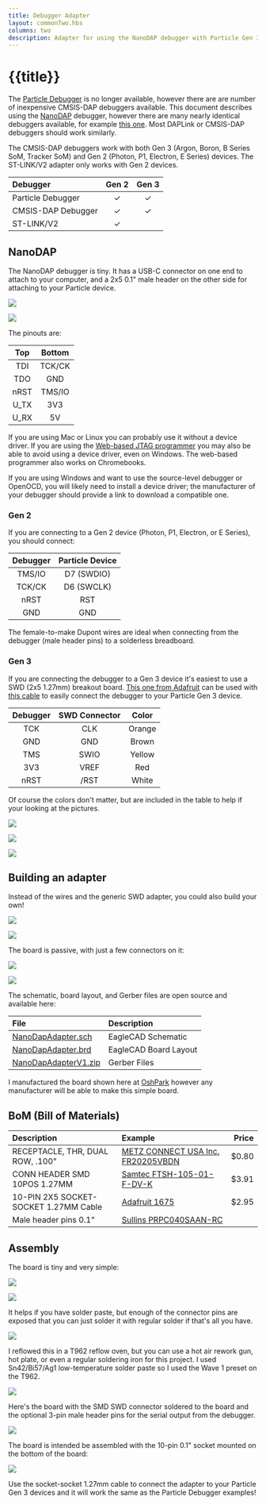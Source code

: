 ```yaml
---
title: Debugger Adapter
layout: commonTwo.hbs
columns: two
description: Adapter for using the NanoDAP debugger with Particle Gen 3 devices
---
```


# {{title}}

The [Particle Debugger](/datasheets/accessories/debugger/) is no longer available, however there are are number of inexpensive CMSIS-DAP debuggers available. This document describes using the [NanoDAP](https://github.com/wuxx/nanoDAP-HS/blob/master/README_en.md) debugger, however there are many nearly identical debuggers available, for example [this one](https://www.aliexpress.com/item/1005001274653678.html). Most DAPLink or CMSIS-DAP debuggers should work similarly.

The CMSIS-DAP debuggers work with both Gen 3 (Argon, Boron, B Series SoM, Tracker SoM) and Gen 2 (Photon, P1, Electron, E Series) devices. The ST-LINK/V2 adapter only works with Gen 2 devices.

| Debugger | Gen 2 | Gen 3 |
| :--- | :---: | :---: |
| Particle Debugger | &check; | &check; |
| CMSIS-DAP Debugger | &check; | &check; |
| ST-LINK/V2 | &check; |  |

## NanoDAP

The NanoDAP debugger is tiny. It has a USB-C connector on one end to attach to your computer, and a 2x5 0.1" male header on the other side for attaching to your Particle device.

![](/assets/images/debugger/nanodap1.jpeg)

![](/assets/images/debugger/nanodap2.jpeg)

The pinouts are:

| Top | Bottom |
| :---: | :---: |
| TDI  | TCK/CK |
| TDO  | GND |
| nRST | TMS/IO |
| U_TX | 3V3 |
| U_RX | 5V |

If you are using Mac or Linux you can probably use it without a device driver. If you are using the [Web-based JTAG programmer](/tools/device-programming/device-restore-jtag/) you may also be able to avoid using a device driver, even on Windows. The web-based programmer also works on Chromebooks.

If you are using Windows and want to use the source-level debugger or OpenOCD, you will likely need to install a device driver; the manufacturer of your debugger should provide a link to download a compatible one. 

### Gen 2

If you are connecting to a Gen 2 device (Photon, P1, Electron, or E Series), you should connect:

| Debugger | Particle Device |
| :---: | :---: |
| TMS/IO | D7 (SWDIO) |
| TCK/CK | D6 (SWCLK) |
| nRST | RST | 
| GND | GND |

The female-to-make Dupont wires are ideal when connecting from the debugger (male header pins) to a solderless breadboard.

### Gen 3

If you are connecting the debugger to a Gen 3 device it's easiest to use a SWD (2x5 1.27mm) breakout board. [This one from Adafruit](https://www.adafruit.com/product/2743) can be used with [this cable](https://www.adafruit.com/product/1675) to easily connect the debugger to your Particle Gen 3 device.

| Debugger | SWD Connector | Color | 
| :---: | :---: | :---: | 
| TCK | CLK | Orange |
| GND | GND | Brown |
| TMS | SWIO | Yellow |
| 3V3 | VREF | Red |
| nRST | /RST | White |

Of course the colors don't matter, but are included in the table to help if your looking at the pictures.

![](/assets/images/debugger/connector1.jpeg)

![](/assets/images/debugger/connector2.jpeg)

![](/assets/images/debugger/connector3.jpeg)


## Building an adapter

Instead of the wires and the generic SWD adapter, you could also build your own!

![](/assets/images/debugger/final2.jpeg)

![](/assets/images/debugger/final1.jpeg)

The board is passive, with just a few connectors on it:

![](/assets/images/debugger/schematic.png)

![](/assets/images/debugger/board-layout.png)

The schematic, board layout, and Gerber files are open source and available here:

| File | Description |
| :--- | :--- |
| [NanoDapAdapter.sch](/assets/files/debugger/NanoDapAdapter.sch) | EagleCAD Schematic |
| [NanoDapAdapter.brd](/assets/files/debugger/NanoDapAdapter.brd) | EagleCAD Board Layout |
| [NanoDapAdapterV1.zip](/assets/files/debugger/NanoDapAdapterV1.zip) | Gerber Files |

I manufactured the board shown here at [OshPark](https://oshpark.com) however any manufacturer will be able to make this simple board.

## BoM (Bill of Materials)

| Description | Example | Price |
| :--- | :--- | ---: |
| RECEPTACLE, THR, DUAL ROW, .100" | [METZ CONNECT USA Inc. FR20205VBDN](https://www.digikey.com/en/products/detail/metz-connect-usa-inc/FR20205VBDN/12342897) | $0.80 |
| CONN HEADER SMD 10POS 1.27MM | [Samtec FTSH-105-01-F-DV-K](https://www.digikey.com/product-detail/en/FTSH-105-01-F-DV-K/SAM8796-ND/2649974) | $3.91 |
| 10-PIN 2X5 SOCKET-SOCKET 1.27MM Cable | [Adafruit 1675](https://www.digikey.com/en/products/detail/adafruit-industries-llc/1675/6827142) | $2.95 |
| Male header pins 0.1" | [Sullins PRPC040SAAN-RC](https://www.digikey.com/product-detail/en/PRPC040SAAN-RC/S1011EC-40-ND/2775214) | | 

## Assembly

The board is tiny and very simple:

![](/assets/images/debugger/adapter1.jpeg)

![](/assets/images/debugger/adapter2.jpeg)

It helps if you have solder paste, but enough of the connector pins are exposed that you can just solder it with regular solder if that's all you have.

![](/assets/images/debugger/adapter3.jpeg)

I reflowed this in a T962 reflow oven, but you can use a hot air rework gun, hot plate, or even a regular soldering iron for this project. I used Sn42/Bi57/Ag1 low-temperature solder paste so I used the Wave 1 preset on the T962.

![](/assets/images/debugger/adapter4.jpeg)

Here's the board with the SMD SWD connector soldered to the board and the optional 3-pin male header pins for the serial output from the debugger.

![](/assets/images/debugger/adapter5.jpeg)

The board is intended be assembled with the 10-pin 0.1" socket mounted on the bottom of the board:

![](/assets/images/debugger/adapter6.jpeg)

Use the socket-socket 1.27mm cable to connect the adapter to your Particle Gen 3 devices and it will work the same as the Particle Debugger examples!
